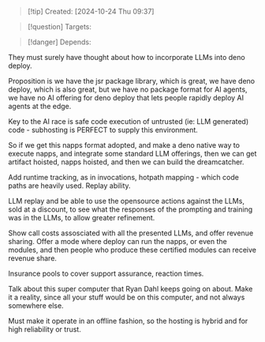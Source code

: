 
>[!tip] Created: [2024-10-24 Thu 09:37]

>[!question] Targets: 

>[!danger] Depends: 

They must surely have thought about how to incorporate LLMs into deno deploy.

Proposition is we have the jsr package library, which is great, we have deno deploy, which is also great, but we have no package format for AI agents, we have no AI offering for deno deploy that lets people rapidly deploy AI agents at the edge.

Key to the AI race is safe code execution of untrusted (ie: LLM generated) code - subhosting is PERFECT to supply this environment.

So if we get this napps format adopted, and make a deno native way to execute napps, and integrate some standard LLM offerings, then we can get artifact hoisted, napps hoisted, and then we can build the dreamcatcher.

Add runtime tracking, as in invocations, hotpath mapping - which code paths are heavily used.  Replay ability.

LLM replay and be able to use the opensource actions against the LLMs, sold at a discount, to see what the responses of the prompting and training was in the LLMs, to allow greater refinement.

Show call costs assosciated with all the presented LLMs, and offer revenue sharing.  Offer a mode where deploy can run the napps, or even the modules, and then people who produce these certified modules can receive revenue share.

Insurance pools to cover support assurance, reaction times.

Talk about this super computer that Ryan Dahl keeps going on about.
Make it a reality, since all your stuff would be on this computer, and not always somewhere else.

Must make it operate in an offline fashion, so the hosting is hybrid and for high reliability or trust.